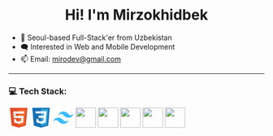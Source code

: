 <h1 align="center">Hi! I'm Mirzokhidbek</h1>

- 🌱 Seoul-based Full-Stack'er from Uzbekistan  
- 🗨 Interested in Web and Mobile Development  
- 📫 Email: [mirodev@gmail.com](mailto:mirodev@gmail.com)  

---

### 💻 Tech Stack:

<p align="left">
  <img src="https://raw.githubusercontent.com/devicons/devicon/master/icons/html5/html5-original.svg" width="40" height="40"/>
  <img src="https://raw.githubusercontent.com/devicons/devicon/master/icons/css3/css3-original.svg" width="40" height="40"/>
    <img src="https://raw.githubusercontent.com/devicons/devicon/master/icons/tailwindcss/tailwindcss-plain.svg" width="40" height="40"/>
  <img src="https://styled-components.com/logo.png" width="40" height="40"/>
 
  <img src="https://cdn.jsdelivr.net/gh/devicons/devicon/icons/javascript/javascript-original.svg" width="40" height="40"/>
   <img src="https://cdn.jsdelivr.net/gh/devicons/devicon/icons/react/react-original.svg" width="40" height="40"/>
   <img src="https://cdn.jsdelivr.net/gh/devicons/devicon/icons/git/git-original.svg" width="40" height="40"/>
  <img src="https://cdn.jsdelivr.net/gh/devicons/devicon/icons/github/github-original.svg" width="40" height="40"/>
  <!-- Add more as needed -->
</p>
